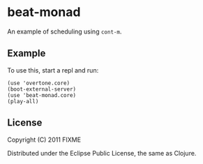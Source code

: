 # beat-monad

An example of scheduling using `cont-m`.

## Example

To use this, start a repl and run:

    (use 'overtone.core)
    (boot-external-server)
    (use 'beat-monad.core)
    (play-all)

## License

Copyright (C) 2011 FIXME

Distributed under the Eclipse Public License, the same as Clojure.
